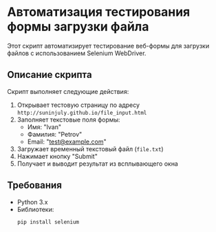 # Автоматизация тестирования формы загрузки файла

Этот скрипт автоматизирует тестирование веб-формы для загрузки файлов с использованием Selenium WebDriver.

## Описание скрипта
Скрипт выполняет следующие действия:
1. Открывает тестовую страницу по адресу `http://suninjuly.github.io/file_input.html`
2. Заполняет текстовые поля формы:
   - Имя: "Ivan"
   - Фамилия: "Petrov"
   - Email: "test@example.com"
3. Загружает временный текстовый файл (`file.txt`)
4. Нажимает кнопку "Submit"
5. Получает и выводит результат из всплывающего окна

## Требования
- Python 3.x
- Библиотеки:
  ```bash
  pip install selenium
